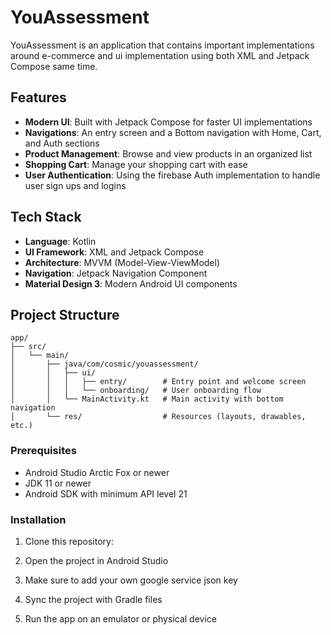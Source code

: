 # YouAssessment

YouAssessment is an application that contains important implementations around e-commerce and ui implementation using both XML and Jetpack Compose same time.

## Features

- **Modern UI**: Built with Jetpack Compose for faster UI implementations
- **Navigations**: An entry screen and a Bottom navigation with Home, Cart, and Auth sections
- **Product Management**: Browse and view products in an organized list
- **Shopping Cart**: Manage your shopping cart with ease
- **User Authentication**: Using the firebase Auth implementation to handle user sign ups and logins

## Tech Stack

- **Language**: Kotlin
- **UI Framework**: XML and Jetpack Compose
- **Architecture**: MVVM (Model-View-ViewModel)
- **Navigation**: Jetpack Navigation Component
- **Material Design 3**: Modern Android UI components

## Project Structure

```
app/
├── src/
│   └── main/
│       ├── java/com/cosmic/youassessment/
│       │   ├── ui/
│       │   │   ├── entry/        # Entry point and welcome screen
│       │   │   └── onboarding/   # User onboarding flow
│       │   └── MainActivity.kt   # Main activity with bottom navigation
│       └── res/                  # Resources (layouts, drawables, etc.)
```

### Prerequisites

- Android Studio Arctic Fox or newer
- JDK 11 or newer
- Android SDK with minimum API level 21

### Installation

1. Clone this repository:

2. Open the project in Android Studio

3. Make sure to add your own google service json key

4. Sync the project with Gradle files

5. Run the app on an emulator or physical device